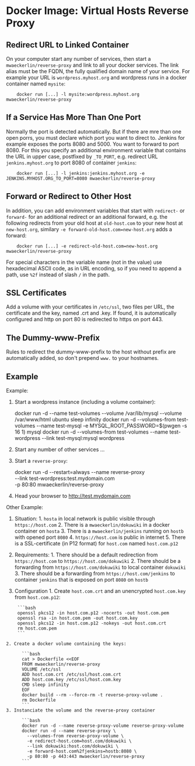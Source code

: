 # Docker Image: Virtual Hosts Reverse Proxy

## Redirect URL to Linked Container

On your computer start any number of services, then start a `mwaeckerlin/reverse-proxy` and link to all your docker services. The link alias must be the FQDN, the fully qualified domain name of your service. For example your URL is `wordpress.myhost.org` and wordpress runs in a docker container named `mysite`:

        docker run [...] -l mysite:wordpress.myhost.org mwaeckerlin/reverse-proxy

## If a Service Has More Than One Port

Normally the port is detected automatically. But if there are mre than one open porrs, you must declare which port you want to direct to. Jenkins for example exposes the ports 8080 and 5000. You want to forward to port 8080. For this you specify an additional environment variable that contains the URL in upper case, postfixed by `_TO_PORT`, e.g. redirect URL `jenkins.myhost.org` to port 8080 of container `jenkins`:

        docker run [...] -l jenkins:jenkins.myhost.org -e JENKINS.MYHOST.ORG_TO_PORT=8080 mwaeckerlin/reverse-proxy

## Forward or Redirect to Other Host

In addition, you can add environment variables that start with `redirect-` or `forward-` for an additional redirect or an additional forward, e.g. the following redirects from your old host at `old-host.com` to your new host at `new-host.org`, similary `-e forward-old-host.com=new-host.org` adds a forward:

        docker run [...] -e redirect-old-host.com=new-host.org mwaeckerlin/reverse-proxy

For special characters in the variable name (not in the value) use hexadecimal ASCII code, as in URL encoding, so if you need to append a path, use `%2f` instead of slash `/` in the path.

## SSL Certificates

Add a volume with your certificates in `/etc/ssl`, two files per URL, the certificate and the key, named <url>.crt and <url>.key. If found, it is automatically configured and http on port 80 is redirected to https on port 443.

## The Dummy-www-Prefix

Rules to redirect the dummy-www-prefix to the host without prefix are automatically added, so don't prepend `www.` to your hostnames.

## Example

Example:

  1. Start a wordpress instance (including a volume container):

        docker run -d --name test-volumes --volume /var/lib/mysql --volume /var/www/html ubuntu sleep infinity
        docker run -d --volumes-from test-volumes --name test-mysql -e MYSQL_ROOT_PASSWORD=$(pwgen -s 16 1) mysql
        docker run -d --volumes-from test-volumes --name test-wordpress --link test-mysql:mysql wordpress
  2. Start any number of other services ...
  3. Start a `reverse-proxy`: 

        docker run -d --restart=always --name reverse-proxy \
          --link test-wordpress:test.mydomain.com \
          -p 80:80 mwaeckerlin/reverse-proxy
  4. Head your browser to http://test.mydomain.com

Other Example:

  1. Situation:
    1. `hosta` in local network is public visible through `https://host.com`
    2. There is a `mwaeckerlin/dokuwiki` in a docker container on `hosta`
    3. There is a `mwaeckerlin/jenkins` running on `hostb` with opened port `8080`
    4. `https://host.com` is public in internet
    5. There is a SSL-certificate (in P12 format) for `host.com` named `host.com.p12`
  2. Requirements:
    1. There should be a default redirection from `https://host.com` to `https://host.com/dokuwiki`
    2. There should be a forwarding from `https://host.com/dokuwiki` to local container `dokuwiki`
    3. There should be a forwarding from `https://host.com/jenkins` to container `jenkins` that is exposed on port `8080` on `hostb`
  3. Configuration
    1. Create `host.com.crt` and an unencrypted `host.com.key` from `host.com.p12`: 

          ```bash
          openssl pkcs12 -in host.com.p12 -nocerts -out host.com.pem
          openssl rsa -in host.com.pem -out host.com.key
          openssl pkcs12 -in host.com.p12 -nokeys -out host.com.crt
          rm host.com.pem
          ```
    2. Create a docker volume containing the keys: 

          ```bash
          cat > Dockerfile <<EOF
          FROM mwaeckerlin/reverse-proxy
          VOLUME /etc/ssl
          ADD host.com.crt /etc/ssl/host.com.crt
          ADD host.com.key /etc/ssl/host.com.key
          CMD sleep infinity
          EOF
          docker build --rm --force-rm -t reverse-proxy-volume .
          rm Dockerfile
          ```
    3. Instanciate the volume and the reverse-proxy container 

          ```bash
          docker run -d --name reverse-proxy-volume reverse-proxy-volume
          docker run -d --name reverse-proxy \
            --volumes-from reverse-proxy-volume \
            -e redirect-host.com=host.com/dokuwiki \
            --link dokuwiki:host.com/dokuwiki \
            -e forward-host.com%2fjenkins=hostb:8080 \
            -p 80:80 -p 443:443 mwaeckerlin/reverse-proxy
          ```
